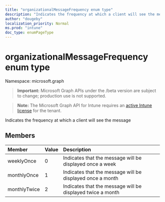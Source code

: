 ```yaml
---
title: "organizationalMessageFrequency enum type"
description: "Indicates the frequency at which a client will see the message"
author: "dougeby"
localization_priority: Normal
ms.prod: "intune"
doc_type: enumPageType
---
```


# organizationalMessageFrequency enum type

Namespace: microsoft.graph

> **Important:** Microsoft Graph APIs under the /beta version are subject to change; production use is not supported.

> **Note:** The Microsoft Graph API for Intune requires an [active Intune license](https://go.microsoft.com/fwlink/?linkid=839381) for the tenant.

Indicates the frequency at which a client will see the message

## Members
|Member|Value|Description|
|:---|:---|:---|
|weeklyOnce|0|Indicates that the message will be displayed once a week|
|monthlyOnce|1|Indicates that the message will be displayed once a month|
|monthlyTwice|2|Indicates that the message will be displayed twice a month|





